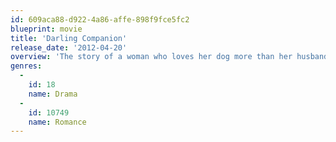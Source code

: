 ```yaml
---
id: 609aca88-d922-4a86-affe-898f9fce5fc2
blueprint: movie
title: 'Darling Companion'
release_date: '2012-04-20'
overview: 'The story of a woman who loves her dog more than her husband. And then her husband loses the dog.'
genres:
  -
    id: 18
    name: Drama
  -
    id: 10749
    name: Romance
---
```

